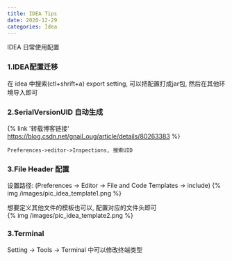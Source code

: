 ```yaml
---
title: IDEA Tips
date: 2020-12-29
categories: Idea
---
```


IDEA 日常使用配置

<!-- more -->

### 1.IDEA配置迁移
在 idea 中搜索(ctl+shrift+a) export setting, 可以把配置打成jar包, 然后在其他环境导入即可

### 2.SerialVersionUID 自动生成

{% link '转载博客链接' https://blog.csdn.net/gnail_oug/article/details/80263383 %}
```
Preferences->editor->Inspections, 搜索UID
```

### 3.File Header 配置
设置路径: (Preferences -> Editor -> File and Code Templates -> include)
{% img /images/pic_idea_template1.png %}

想要定义其他文件的模板也可以, 配置对应的文件头即可  
{% img /images/pic_idea_template2.png %}

### 3.Terminal
Setting -> Tools -> Terminal 中可以修改终端类型
